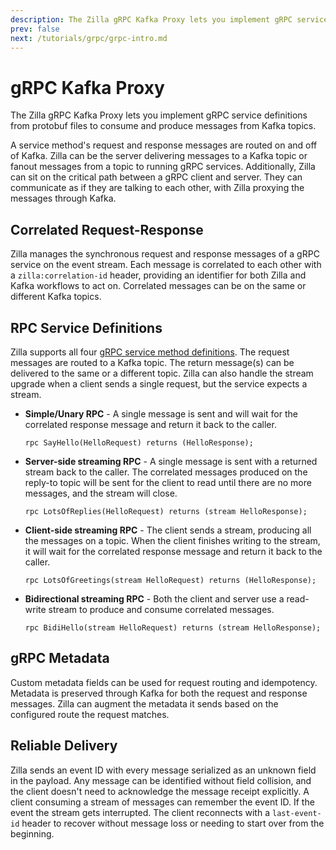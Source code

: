 ```yaml
---
description: The Zilla gRPC Kafka Proxy lets you implement gRPC service definitions from protobuf files to consume and produce messages from Kafka topics.
prev: false
next: /tutorials/grpc/grpc-intro.md
---
```


# gRPC Kafka Proxy

The Zilla gRPC Kafka Proxy lets you implement gRPC service definitions from protobuf files to consume and produce messages from Kafka topics.

A service method's request and response messages are routed on and off of Kafka. Zilla can be the server delivering messages to a Kafka topic or fanout messages from a topic to running gRPC services. Additionally, Zilla can sit on the critical path between a gRPC client and server. They can communicate as if they are talking to each other, with Zilla proxying the messages through Kafka.

## Correlated Request-Response

Zilla manages the synchronous request and response messages of a gRPC service on the event stream. Each message is correlated to each other with a `zilla:correlation-id` header, providing an identifier for both Zilla and Kafka workflows to act on. Correlated messages can be on the same or different Kafka topics.

## RPC Service Definitions

Zilla supports all four [gRPC service method definitions](https://grpc.io/docs/what-is-grpc/core-concepts/#service-definition). The request messages are routed to a Kafka topic. The return message(s) can be delivered to the same or a different topic. Zilla can also handle the stream upgrade when a client sends a single request, but the service expects a stream.

- **Simple/Unary RPC** - A single message is sent and will wait for the correlated response message and return it back to the caller.

  ```protobuf:no-line-numbers
  rpc SayHello(HelloRequest) returns (HelloResponse);
  ```

- **Server-side streaming RPC** - A single message is sent with a returned stream back to the caller. The correlated messages produced on the reply-to topic will be sent for the client to read until there are no more messages, and the stream will close.

  ```protobuf:no-line-numbers
  rpc LotsOfReplies(HelloRequest) returns (stream HelloResponse);
  ```

- **Client-side streaming RPC** - The client sends a stream, producing all the messages on a topic. When the client finishes writing to the stream, it will wait for the correlated response message and return it back to the caller.

  ```protobuf:no-line-numbers
  rpc LotsOfGreetings(stream HelloRequest) returns (HelloResponse);
  ```

- **Bidirectional streaming RPC** - Both the client and server use a read-write stream to produce and consume correlated messages.

  ```protobuf:no-line-numbers
  rpc BidiHello(stream HelloRequest) returns (stream HelloResponse);
  ```

## gRPC Metadata

Custom metadata fields can be used for request routing and idempotency. Metadata is preserved through Kafka for both the request and response messages. Zilla can augment the metadata it sends based on the configured route the request matches.

## Reliable Delivery

Zilla sends an event ID with every message serialized as an unknown field in the payload. Any message can be identified without field collision, and the client doesn't need to acknowledge the message receipt explicitly. A client consuming a stream of messages can remember the event ID. If the event the stream gets interrupted. The client reconnects with a `last-event-id` header to recover without message loss or needing to start over from the beginning.

